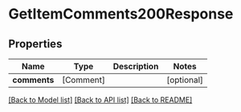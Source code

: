 # GetItemComments200Response

## Properties
Name | Type | Description | Notes
------------ | ------------- | ------------- | -------------
**comments** | [Comment] |  | [optional] 

[[Back to Model list]](../README.md#documentation-for-models) [[Back to API list]](../README.md#documentation-for-api-endpoints) [[Back to README]](../README.md)


